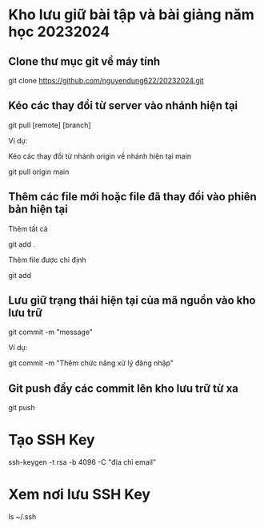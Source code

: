 # Kho lưu giữ bài tập và bài giảng năm học 20232024
## Clone thư mục git về máy tính

git clone https://github.com/nguyendung622/20232024.git

## Kéo các thay đổi từ server vào nhánh hiện tại

git pull [remote] [branch]

Ví dụ:

Kéo các thay đổi từ nhánh origin về nhánh hiện tại main

git pull origin main

## Thêm các file mới hoặc file đã thay đổi vào phiên bản hiện tại

Thêm tất cả

git add .

Thêm file được chỉ định

git add <file>

## Lưu giữ trạng thái hiện tại của mã nguồn vào kho lưu trữ

git commit -m "message"

Ví dụ:

git commit -m "Thêm chức năng xử lý đăng nhập"

## Git push đẩy các commit lên kho lưu trữ từ xa

git push <remote> <branch>

# Tạo SSH Key

ssh-keygen -t rsa -b 4096 -C "địa chỉ email"

# Xem nơi lưu SSH Key

ls ~/.ssh



